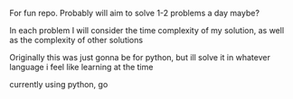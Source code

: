 For fun repo. Probably will aim to solve 1-2 problems a day maybe?

In each problem I will consider the time complexity of my solution, as well as the complexity of other solutions

Originally this was just gonna be for python, but ill solve it in whatever language i feel like learning at the time

currently using python, go

